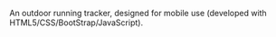 An outdoor running tracker, designed for mobile use (developed with HTML5/CSS/BootStrap/JavaScript).
